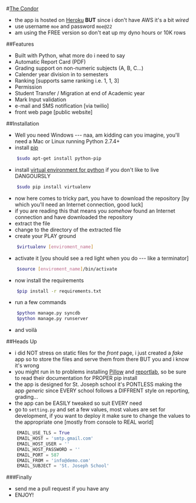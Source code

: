 #[The Condor](https://www.youtube.com/watch?v=H53kBYo1Jx8)

- the app is hosted on [Heroku](http://brucewilli.herokuapp.com/TheCondor) **BUT** since i don't have AWS it's a bit *wired*
- use username `moe` and password `moe@22`
- am using the FREE version so don't eat up my dyno hours or 10K rows

##Features
- Built with Python, what more do i need to say
- Automatic Report Card (PDF)
- Grading support on non-numeric subjects (A, B, C...)
- Calender year division in to semesters
- Ranking [supports same ranking i.e. 1, 1, 3]
- Permission
- Student Transfer / Migration at end of Academic year
- Mark Input validation
- e-mail and SMS notification [via twilio]
- front web page [public website]

##Installation
- Well you need Windows --- naa, am kidding can you imagine, you'll need a Mac or Linux running Python 2.7.4+
- install [pip](http://www.pip-installer.org)
```bash
    $sudo apt-get install python-pip
```
- install [virtual environment for python](http://www.virtualenv.org/) if you don't like to live DANGOURSLY
```bash
    $sudo pip install virtualenv
```
- now here comes to tricky part, you have to download the repository [by which you'll need an Internet connection, good luck]
- if you are reading this that means you *somehow* found an Internet connection and have downloaded the repository
- extract the file
- change to the directory of the extracted file
- create your PLAY ground
```bash
    $virtualenv [enviroment_name]
```
- activate it [you should see a red light when you do --- like a terminator]
```bash
    $source [enviroment_name]/bin/activate
```
- now install the requirements
```bash
    $pip install -r requirements.txt
```
- run a few commands
```bash
    $python manage.py syncdb
    $python manage.py runserver
```
- and voilà

##Heads Up
- i did NOT stress on static files for the *front* page, i just created a *fake* app so to store the files and serve them from there BUT you and i know it's wrong
- you might run in to problems installing [Pillow](https://github.com/python-imaging/Pillow) and [reportlab](http://www.reportlab.com), so be sure to read their documentation for PROPER pip install
- the app is designed for St. Joseph school it's PONTLESS making the app *generic* since EVERY school follows a DIFFRENT style on reporting, grading...
- the app can be EASILY tweaked so suit EVERY need
- go to `setting.py` and set a few values, most values are set for development, if you want to deploy it make sure to change the values to the appropriate one [mostly from console to REAL world]
```python
    EMAIL_USE_TLS = True
    EMAIL_HOST = 'smtp.gmail.com'
    EMAIL_HOST_USER = ''
    EMAIL_HOST_PASSWORD = ''
    EMAIL_PORT = 587
    EMAIL_FROM = 'info@demo.com'
    EMAIL_SUBJECT = 'St. Joseph School'
```

###Finally
- send me a pull request if you have any
- ENJOY!
